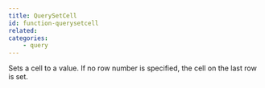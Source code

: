 ```yaml
---
title: QuerySetCell
id: function-querysetcell
related:
categories:
    - query
---
```


Sets a cell to a value. If no row number is specified,
        the cell on the last row is set.